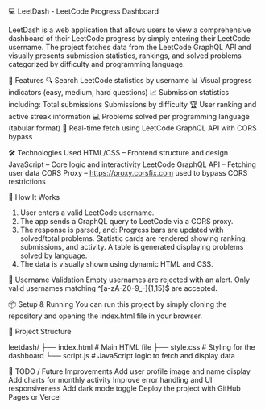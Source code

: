 💻 LeetDash - LeetCode Progress Dashboard

LeetDash is a web application that allows users to view a comprehensive dashboard of their LeetCode progress by simply entering their LeetCode username. The project fetches data from the LeetCode GraphQL API and visually presents submission statistics, rankings, and solved problems categorized by difficulty and programming language.

🚀 Features
🔍 Search LeetCode statistics by username
📊 Visual progress indicators (easy, medium, hard questions)
📈 Submission statistics including:
Total submissions
Submissions by difficulty
🏆 User ranking and active streak information
💻 Problems solved per programming language (tabular format)
🎯 Real-time fetch using LeetCode GraphQL API with CORS bypass

🛠 Technologies Used
HTML/CSS – Frontend structure and design
JavaScript – Core logic and interactivity
LeetCode GraphQL API – Fetching user data
CORS Proxy – https://proxy.corsfix.com used to bypass CORS restrictions

🧠 How It Works
1. User enters a valid LeetCode username.
2. The app sends a GraphQL query to LeetCode via a CORS proxy.
3. The response is parsed, and:
Progress bars are updated with solved/total problems.
Statistic cards are rendered showing ranking, submissions, and activity.
A table is generated displaying problems solved by language.
4. The data is visually shown using dynamic HTML and CSS.


🔐 Username Validation
Empty usernames are rejected with an alert.
Only valid usernames matching ^[a-zA-Z0-9_-]{1,15}$ are accepted.

📦 Setup & Running
You can run this project by simply cloning the repository and opening the index.html file in your browser.



📁 Project Structure

leetdash/
├── index.html         # Main HTML file
├── style.css          # Styling for the dashboard
└── script.js          # JavaScript logic to fetch and display data

🔧 TODO / Future Improvements
Add user profile image and name display
Add charts for monthly activity
Improve error handling and UI responsiveness
Add dark mode toggle
Deploy the project with GitHub Pages or Vercel
